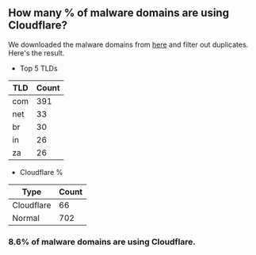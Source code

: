 ## How many % of malware domains are using Cloudflare?


We downloaded the malware domains from [here](https://urlhaus.abuse.ch) and filter out duplicates.
Here's the result.


[//]: # (start replacement)


- Top 5 TLDs

| TLD | Count |
| --- | --- |
| com | 391 |
| net | 33 |
| br | 30 |
| in | 26 |
| za | 26 |


- Cloudflare %

| Type | Count |
| --- | --- |
| Cloudflare | 66 |
| Normal | 702 |


### 8.6% of malware domains are using Cloudflare.